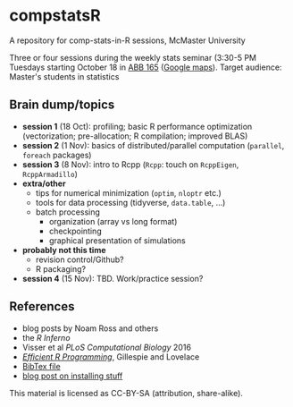 # compstatsR

A repository for comp-stats-in-R sessions, McMaster University

Three or four sessions during the weekly stats seminar (3:30-5 PM
Tuesdays starting October 18 in
[ABB 165](https://www.mcmaster.ca/uts/maps/anbsb1.html) ([Google maps](https://goo.gl/maps/2M78izxchZP2)). Target
audience: Master's students in statistics

## Brain dump/topics

- **session 1** (18 Oct): profiling; basic R performance optimization (vectorization; pre-allocation; R compilation; improved BLAS)
- **session 2** (1 Nov): basics of distributed/parallel computation (`parallel`, `foreach` packages)
- **session 3** (8 Nov): intro to Rcpp (`Rcpp`: touch on `RcppEigen`, `RcppArmadillo`)
- **extra/other**
   - tips for numerical minimization (`optim`, `nloptr` etc.)
   - tools for data processing (tidyverse, `data.table`, ...)
   - batch processing
       - organization (array vs long format)
	   - checkpointing
	   - graphical presentation of simulations
- **probably not this time**
   - revision control/Github?
   - R packaging?
- **session 4** (15 Nov): TBD. Work/practice session?

## References


- blog posts by Noam Ross and others
- the *R Inferno*
- Visser et al *PLoS Computational Biology* 2016
- [*Efficient R Programming*](https://csgillespie.github.io/efficientR/), Gillespie and Lovelace
- [BibTex file](compstatsR.bib)
- [blog post on installing stuff](http://thecoatlessprofessor.com/programming/rcpp-rcpparmadillo-and-os-x-mavericks-lgfortran-and-lquadmath-error/)

This material is licensed as CC-BY-SA (attribution, share-alike).
